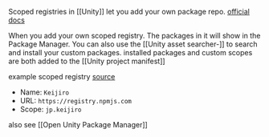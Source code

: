 Scoped registries in [[Unity]] let you add your own package repo.
[official docs](https://docs.unity3d.com/Manual/upm-scoped.html)

When you add your own scoped registry.
The packages in it will show in the Package Manager.
You can also use the [[Unity asset searcher-]] to search and install your custom packages.
installed packages and custom scopes are both added to the [[Unity project manifest]]

example scoped registry [source](https://gist.github.com/keijiro/f8c7e8ff29bfe63d86b888901b82644c)
- Name: `Keijiro`
- URL: `https://registry.npmjs.com`
- Scope: `jp.keijiro`

also see [[Open Unity Package Manager]]